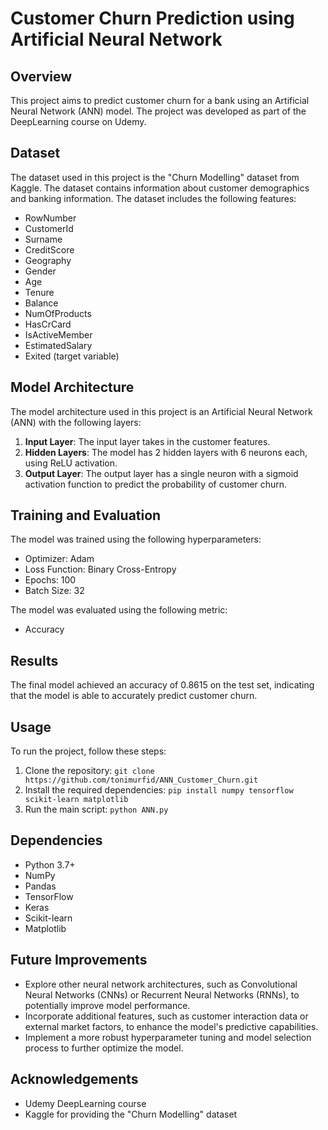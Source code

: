 # Customer Churn Prediction using Artificial Neural Network

## Overview
This project aims to predict customer churn for a bank using an Artificial Neural Network (ANN) model. The project was developed as part of the DeepLearning course on Udemy.

## Dataset
The dataset used in this project is the "Churn Modelling" dataset from Kaggle. The dataset contains information about customer demographics and banking information. The dataset includes the following features:

- RowNumber
- CustomerId
- Surname
- CreditScore
- Geography
- Gender
- Age
- Tenure
- Balance
- NumOfProducts
- HasCrCard
- IsActiveMember
- EstimatedSalary
- Exited (target variable)

## Model Architecture
The model architecture used in this project is an Artificial Neural Network (ANN) with the following layers:
1. **Input Layer**: The input layer takes in the customer features.
2. **Hidden Layers**: The model has 2 hidden layers with 6 neurons each, using ReLU activation.
3. **Output Layer**: The output layer has a single neuron with a sigmoid activation function to predict the probability of customer churn.

## Training and Evaluation
The model was trained using the following hyperparameters:
- Optimizer: Adam
- Loss Function: Binary Cross-Entropy
- Epochs: 100
- Batch Size: 32

The model was evaluated using the following metric:
- Accuracy

## Results
The final model achieved an accuracy of 0.8615 on the test set, indicating that the model is able to accurately predict customer churn.

## Usage
To run the project, follow these steps:
1. Clone the repository: `git clone https://github.com/tonimurfid/ANN_Customer_Churn.git`
2. Install the required dependencies: `pip install numpy tensorflow scikit-learn matplotlib`
3. Run the main script: `python ANN.py`

## Dependencies
- Python 3.7+
- NumPy
- Pandas
- TensorFlow
- Keras
- Scikit-learn
- Matplotlib

## Future Improvements
- Explore other neural network architectures, such as Convolutional Neural Networks (CNNs) or Recurrent Neural Networks (RNNs), to potentially improve model performance.
- Incorporate additional features, such as customer interaction data or external market factors, to enhance the model's predictive capabilities.
- Implement a more robust hyperparameter tuning and model selection process to further optimize the model.

## Acknowledgements
- Udemy DeepLearning course
- Kaggle for providing the "Churn Modelling" dataset

